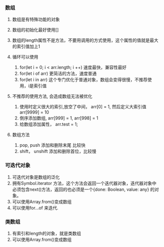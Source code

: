 
### 数组
1. 数组是有特殊功能的对象
2. 数组的初始化最好使用[]
3. 数组的length属性不是方法，不要用调用的方式使用，这个属性的值就是最大的索引值加上1
4. 循环可以使用
   1. for(let i = 0; i < arr.length; i ++) 速度最快，兼容性最好
   2. for(let i of arr)  更简洁的方法，速度普通
   3. for(let i in arr) 这个专门优化于普通对象，数组会变得很慢，不推荐使用，i是索引值

5. 不推荐的使用方法, 会造成数组无法被优化
   1. 使用时定义很大的索引,放空了中间， arr[0] = 1, 然后定义大索引值 arr[9999] = 10
   2. 倒序添加数组, arr[999] = 1, arr[998] = 1
   3. 给数组添加属性， arr.test = 1;

6. 数组方法
   1. pop, push 添加和删除末尾 比较快
   2. shift， unshift 添加和删除首位，比较慢


### 可迭代对象
1. 可迭代对象是数组的泛化
2. 拥有Symbol.iterator 方法，这个方法会返回一个迭代器对象，迭代器对象中必须包含next()方法，返回的也必须是一个{done: Boolean, value: any} 的对象。
3. 可以使用Array.from()变成数组
4. 可以使用for...of 来迭代.

### 类数组
1. 有索引和length的对象，就是类数组
2. 可以使用Array.from()变成数组

